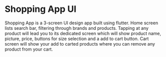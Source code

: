 # Shopping App UI

Shopping App is a 3-screen UI design app built using flutter. Home screen lists search bar, filtering through brands and products. Tapping at any product will lead you to its dedicated screen which will show product name, picture, price, buttons for size selection and a add to cart button. Cart screen will show your add to carted products where you can remove any product from your cart.
